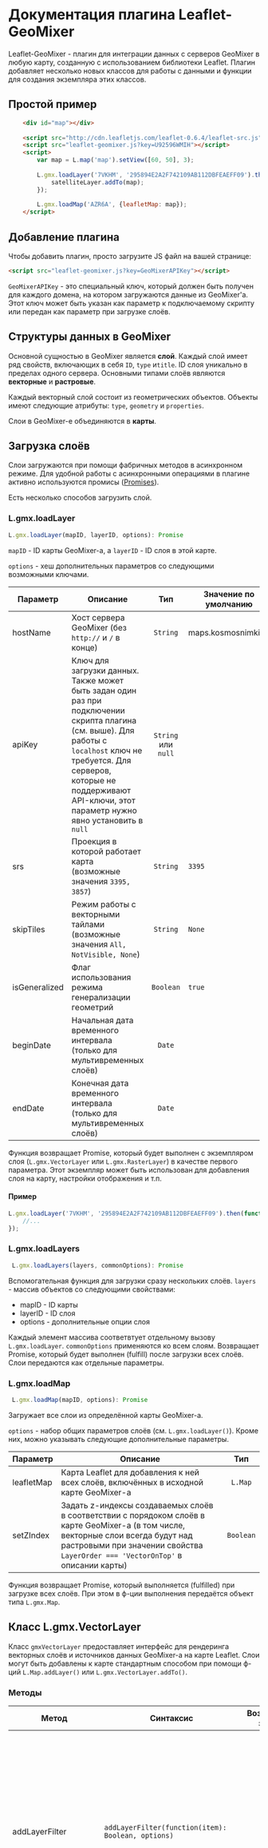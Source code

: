 # Документация плагина Leaflet-GeoMixer

Leaflet-GeoMixer - плагин для интеграции данных с серверов GeoMixer в любую карту, созданную с использованием библиотеки Leaflet. 
Плагин добавляет несколько новых классов для работы с данными и функции для создания экземпляра этих классов.

## Простой пример

```html
	<div id="map"></div>
 
	<script src="http://cdn.leafletjs.com/leaflet-0.6.4/leaflet-src.js"></script>
	<script src="leaflet-geomixer.js?key=U92596WMIH"></script>
	<script>
		var map = L.map('map').setView([60, 50], 3);
		
		L.gmx.loadLayer('7VKHM', '295894E2A2F742109AB112DBFEAEFF09').then(function(satelliteLayer) {
		    satelliteLayer.addTo(map);
		});
		
        L.gmx.loadMap('AZR6A', {leafletMap: map});
	</script>
```

## Добавление плагина

Чтобы добавить плагин, просто загрузите JS файл на вашей странице:

```html
<script src="leaflet-geomixer.js?key=GeoMixerAPIKey"></script>
```

`GeoMixerAPIKey` - это специальный ключ, который должен быть получен для каждого домена, на котором загружаются данные из GeoMixer'а. 
Этот ключ может быть указан как параметр к подключаемому скрипту или передан как параметр при загрузке слоёв.

## Структуры данных в GeoMixer

Основной сущностью в GeoMixer является **слой**. Каждый слой имеет ряд свойств, включающих в себя `ID`, `type` и`title`.
ID слоя уникально в пределах одного сервера. Основными типами слоёв являются **векторные** и **растровые**.

Каждый векторный слой состоит из геометрических объектов. Объекты имеют следующие атрибуты: `type`, `geometry` и `properties`. 

Слои в GeoMixer-е объединяются в **карты**.

## Загрузка слоёв

Слои загружаются при помощи фабричных методов в асинхронном режиме. Для удобной работы с асинхронными операциями в плагине активно используются промисы ([Promises](https://promisesaplus.com/)).

Есть несколько способов загрузить слой.

### L.gmx.loadLayer
```js
L.gmx.loadLayer(mapID, layerID, options): Promise
```

`mapID` - ID карты GeoMixer-а, а `layerID` - ID слоя в этой карте.

`options` - хеш дополнительных параметров со следующими возможными ключами.


Параметр|Описание|Тип|Значение по умолчанию
------|-----------|:--:|-------------
hostName| Хост сервера GeoMixer (без `http://` и `/` в конце)|`String`|maps.kosmosnimki.ru
apiKey|Ключ для загрузки данных. Также может быть задан один раз при подключении скрипта плагина (см. выше). Для работы с `localhost` ключ не требуется. Для серверов, которые не поддерживают API-ключи, этот параметр нужно явно установить в `null`|`String` или `null`|
srs|Проекция в которой работает карта (возможные значения `3395, 3857`)|`String`|`3395`
skipTiles|Режим работы с векторными тайлами (возможные значения `All, NotVisible, None`)|`String`|`None`
isGeneralized|Флаг использования режима генерализации геометрий|`Boolean`|`true`
beginDate|Начальная дата временного интервала (только для мультивременных слоёв)|`Date`|
endDate|Конечная дата временного интервала (только для мультивременных слоёв)|`Date`|

Функция возвращает Promise, который будет выполнен с экземпляром слоя (`L.gmx.VectorLayer` или `L.gmx.RasterLayer`) в качестве первого параметра. Этот экземпляр может быть использован для добавления слоя на карту, настройки отображения и т.п.

#### Пример
```js
L.gmx.loadLayer('7VKHM', '295894E2A2F742109AB112DBFEAEFF09').then(function(satelliteLayer) {
    //...
});
```

### L.gmx.loadLayers
```js
 L.gmx.loadLayers(layers, commonOptions): Promise
```

Вспомогательная функция для загрузки сразу нескольких слоёв. `layers` - массив объектов со следующими свойствами:
  * mapID - ID карты 
  * layerID - ID слоя
  * options - дополнительные опции слоя

Каждый элемент массива соответвтует отдельному вызову `L.gmx.loadLayer`. `commonOptions` применяются ко всем слоям.
Возвращает Promise, который будет выполнен (fulfill) после загрузки всех слоёв. Слои передаются как отдельные параметры.

### L.gmx.loadMap
```js
 L.gmx.loadMap(mapID, options): Promise
```
Загружает все слои из определённой карты GeoMixer-а.

`options` - набор общих параметров слоёв (см. `L.gmx.loadLayer()`). Кроме них, можно указывать следующие дополнительные параметры.

Параметр|Описание|Тип
------|-----------|:--:|
leafletMap| Карта Leaflet для добавления к ней всех слоёв, включённых в исходной карте GeoMixer-а |`L.Map`
setZIndex| Задать z-индексы создаваемых слоёв в соответствии с порядоком слоёв в карте GeoMixer-а (в том числе, векторные слои всегда будут над растровыми при значении свойства `LayerOrder === 'VectorOnTop'` в описании карты)|`Boolean`

Функция возвращает Promise, который выполняется (fulfilled) при загрузке всех слоёв. При этом в ф-ции выполнения передаётся объект типа `L.gmx.Map`.

## Класс L.gmx.VectorLayer

Класс `gmxVectorLayer` предоставляет интерфейс для рендеринга векторных слоёв и источников данных GeoMixer-а на карте Leaflet.
Слои могут быть добавлены к карте стандартным способом при помощи ф-ций `L.Map.addLayer()` или `L.gmx.VectorLayer.addTo()`.

### Методы
Метод|Синтаксис|Возвращаемое значение|Описание
------|------|:---------:|-----------
addLayerFilter|`addLayerFilter(function(item): Boolean, options)`|`this`| Установить ф-цию для фильтрации объектов векторного слоя перед рендерингом. Ф-ция, которая получает объект из слоя и возвращает булево значение (`false` - отфильтровать). При помощи второго аргумента можно задавать следующие опции фильтра: (target - префикс наименования фильтра(по умолчанию `screen`), id - идентификатор фильтра).
removeLayerFilter|`removeLayerFilter(options)`||Удалить ф-цию фильтрации объектов векторного слоя. Опции аналогичные заданным при добавлении фильтра.
setFilter|`setFilter(function(item): Boolean)`|`this`| Установить ф-цию для фильтрации объектов источника данных. Единственный аргумент - ф-ция, которая получает объект из слоя и возвращает булево значение (`false` - отфильтровать). Если у слоя установлены стили подписей объектов то при изменении логики функции фильтрации объектов для обновления подписей требуется переустановка ф-ции  фильтрации.
removeFilter|`removeFilter()`||Удалить ф-цию фильтрации объектов источника данных.
setDateInterval|`setDateInterval(beginDate, endDate)`|`this`|Задаёт временной интервал для мультиврменных слоёв. Только объекты из этого интервала будут показаны на карте. `beginDate` и `endDate` имеют тип `Date`. `beginDate` включается в интервал, `endDate` - исключается.
getDateInterval|`getDateInterval()`|`Object`|Получение временного интервала слоя (возвращает объект с атрибутами dateBegin и dateEnd).
bindPopup|`bindPopup(html <String> `&#124;` el <HTMLElement> `&#124;` popup <Popup>, options <Popup options>? )`|`this`| Подключить обработчик баллунов по клику на объекте слоя.
disablePopup|`disablePopup()`|`this`| Отключить показ баллунов.
enablePopup|`enablePopup()`|`this`| Включить показ баллунов.
addPopupHook|`addPopupHook(key, callback:function(properties, div, node, hooksCount))`|`this`| Включить дополнительную обработку содержимого всплывающей подсказки. Где key - наименование поля в шаблоне балуна. callback(properties, div, node, hooksCount) - функция дополнительной обработки. Параметры: `properties` - атрибуты объекта по которому формируется балун, `div` - ссылка на HTML ноду содержимого балуна, `node` - нода сформированная после замены поля key, если поле в шаблоне не найдено node равно null, `hooksCount` - список встретившихся в шаблоне ключей [key]. (Примечание: вызывается один раз если [key] в шаблоне не найден, либо для каждого встретившегося в шаблоне [key])
removePopupHook|`removePopupHook(key)`|`this`| Отменить дополнительную обработку содержимого всплывающей подсказки. Где key – наименование поля в шаблоне балуна.
getItemBalloon|`getItemBalloon(id <UInt>)`|`<String>`| Получить popup контент для объекта с идентификатором id (если объект не найден или контент для popup не определен возвращается пустая строка).
getPopups|`getPopups(flag <Boolean>)`|`id [] or <Popup>[]`| Получить список открытых popup (при flag = true возвращается массив открытых Popup, по умолчанию список идентификаторов объектов для которых открыты Popup).
addPopup|`addPopup(id <Int>)`|`this`| Добавить popup для объекта с идентификатором id (если объект не найден popup будет добавлен после отрисовки объекта).
disableFlip|`disableFlip()`|`this`| Установить флаг отмены ротации объектов слоя.
enableFlip|`enableFlip()`|`this`| Удалить флаг отмены ротации объектов слоя.
bringToTopItem|`bringToTopItem(id <Int>)`|`this`| Поместить объект слоя с идентификатором id выше всех остальных объектов слоя.
bringToBottomItem|`bringToBottomItem(id <Int>)`|`this`| Поместить объект слоя с идентификатором id ниже всех остальных объектов слоя.
repaint|`repaint()` ||Перерисовать слой. В отличае от `L.TileLayer.redraw()`, не пересоздаёт тайлы слоя, а лишь перерисовывает их. Работает быстрее и без моргания слоя на экране.
redrawItem|`redrawItem(id <UInt>)` ||Перерисовать объект слоя с идентификатором id.
setRasterHook|`setRasterHook(function(dstCanvas, srcImage, sx, sy, sw, sh, dx, dy, dw, dh, info): Promise)`|`this`|Команда  предназначена для предобработки растров объектов слоя (например раскраска по палитре и т.п.). Единственный аргумент - ф-ция, аргументы функции: `dstCanvas` - результирующий холст растра объекта, `srcImage` - тайл растра объекта полученный с сервера (далее источник), sx , sy, sw, sh - описание прямоугольника пикселов из источника `image`, dx, dy, dw, dh - описание прямоугольника пикселов на результирующем холсте `canvas`, info - дополнительное описание. Функция может возвращать возвращать: `Promise` - будет произведена асинхронная обработка, `undefined` - обработка завершена в синхронном режиме.
removeRasterHook|`removeRasterHook()`|`this`|Удалить функцию обработки растров объектов слоя.
addObserver|`addObserver(<`[Observer options](#observer-options)`>)`|`<`[Observer](#Класс-observer)`>`|Добавление функции отбора объектов слоя по заданным условиям.
removeObserver|`removeObserver(<`[Observer](#Класс-observer)`>)`|`<`[Observer](#Класс-observer)`>`|Удаление обсервера.
getItemProperties|`getItemProperties(attribute[])`|`<Object>`|Преобразование массива атрибутов векторного объекта в Hash.
setStyleHook|`setStyleHook(<Func>)`|`this`|Установка функции переопределения стиля отрисовки объекта. Единственный аргумент - ф-ция, которая принимает объект из слоя и возвращает (`null` - объект не отрисовывать , [Canvas Style object](https://developer.mozilla.org/en-US/docs/Web/API/Canvas_API/Tutorial/Applying_styles_and_colors) - переопределямые свойства Canvas стиля отрисовки объекта)
removeStyleHook|`removeStyleHook()`||Удаление функции переопределения стиля отрисовки объекта.
setStyles|`setStyles(<`[StyleFilter](#user-content-stylefilter---объект-стиля-слоя)`>[])`|`this`| Установка массива стилей слоя (Примеры: [setStyleProp.html](http://scanex.github.io/Leaflet-GeoMixer/debug/setStyleProp.html),
getStyles|`getStyles()`|`<`[StyleFilter](#user-content-stylefilter---объект-стиля-слоя)`>[]`| Получение массива стилей слоя (выдаются опции стилей отличающиеся от устанавливаемых по умолчанию).
getStylesByProperties|`getStylesByProperties( <attribute[]>, zoom)`|`styleIndex[]`| Получение массива номеров стилей объекта слоя для заданного зума(первый аргумент это массив атрибутов объекта, второй аргумент zoom по умолчанию = 1).
getIcons|`getIcons(callback<Function>)`|`<`[StyleFilter](#user-content-stylefilter---объект-стиля-слоя)`>[]`| В качестве аргумента callback функция получает массив объектов иконок для каждого из стилей слоя (при наличии `iconURL` для каждого стиля в ключе `image` выдается `<HTMLCanvasElement || HTMLImageElement>`).
setStyle|`setStyle(<`[StyleFilter](#user-content-stylefilter---объект-стиля-слоя)`>, <UInt>num)`|`this`|Изменение существующего стиля - под номером `num` (при отсутствии стиля команда игнорируется).
getStyle|`getStyle(<Number>)`|`<`[StyleFilter](#user-content-stylefilter---объект-стиля-слоя)`>`| Получение стилевого фильтра по его номеру (выдаются опции стилей отличающиеся от устанавливаемых по умолчанию).
setRasterOpacity|`setRasterOpacity(<Float>)`|`this`|Изменение opacity растровых снимков объектов слоя (в дипазоне от `0` до `1`).
setZIndexOffset|`setZIndexOffset(<UInt>)`||Установка `z-index` смещения контейнера слоя(по умолчанию: `0`)
bindClusters|`bindClusters(options <`[Clusters options](#clusters-options---опции-кластеризации)`>? )`|`this`| Подключить кластеризацию слоя. Пример [bindClusters.html](http://ScanEx.github.com/Leaflet-GeoMixer/examples/bindClusters.html).
unbindClusters|`unbindClusters()`|`this`| Отключить кластеризацию слоя.
bindHeatMap|`bindHeatMap(options <`[HeatMap options](#heatmap-options---опции-heatmap)`>? )`|`this`| Подключить HeatMap слоя. Пример [bindHeatMap.html](http://ScanEx.github.com/Leaflet-GeoMixer/examples/bindHeatMap.html).
unbindHeatMap|`unbindHeatMap()`|`this`| Отключить HeatMap слоя.
bindWMS|`bindWMS(options <`[TileLayer.WMS options](http://leafletjs.com/reference.html#tilelayer-wms-options)`>? )`|`this`| Подключить отображение WMS слоя.
unbindWMS|`unbindWMS()`|`this`| Отключить отображение WMS слоя.
addClipPolygon|`addClipPolygon(<`[L.Polygon](http://leafletjs.com/reference.html#polygon) or [L.GeoJSON](http://leafletjs.com/reference.html#geojson)`>)`|`this`| Добавить полигон обрезки данных слоя.
removeClipPolygon|`removeClipPolygon(<`[L.Polygon](http://leafletjs.com/reference.html#polygon) or [L.GeoJSON](http://leafletjs.com/reference.html#geojson)`>)`|`this`| Удалить полигон обрезки данных слоя.

#### Примечания

Управление отображением слоя по zoom осуществляется при помощи задания MinZoom, MaxZoom в [StyleFilter](#user-content-stylefilter---объект-стиля-слоя) команд установки стилями setStyles, setStyle. (Не используйте прямое изменение minZoom, maxZoom в опциях слоя)

#### Events

| Type | Property | Description
| --- | --- |:---
| click | `<Event>` | click на объекте векторного слоя
| dblclick | `<Event>` | dblclick на объекте векторного слоя
| mousedown | `<Event>` | mousedown на объекте векторного слоя
| mouseup | `<Event>` | mouseup на объекте векторного слоя
| mousemove | `<Event>` | mousemove на объекте векторного слоя
| mouseover | `<Event>` | mouseover на объекте векторного слоя
| mouseout | `<Event>` | mouseout на объекте векторного слоя
| contextmenu | `<Event>` | contextmenu на объекте векторного слоя
| stylechange | `<Event>` | произошло изменение в стилях слоя
| versionchange | `<Event>` | произошло изменение версии слоя
| popupopen | `<PopupEvent>` | происходит при открытии Popup.
| popupclose | `<PopupEvent>` | происходит при закрытии Popup.

#### Event object

Расширяет [Leaflet Event](http://leafletjs.com/reference.html#event-objects)

Свойство|Тип|Описание
------|:---------:|-----------
gmx.id|`<UInt>`| Идентификатор объекта.
gmx.target|`<`[VectorTile item](#vectortile-item)`>`| Объект векторного слоя на котором произошло событие.
gmx.layer|`<`[L.gmx.VectorLayer](#Класс-lgmxvectorlayer)`>`| Слой которому принадлежит `gmx.target`.

#### PopupEvent object

Расширяет [Leaflet PopupEvent](http://leafletjs.com/reference.html#popup-event)

Свойство|Тип|Описание
------|:---------:|-----------
gmx.id|`<UInt>`| Идентификатор объекта.
gmx.properties|`<Object>`| Свойства объекта векторного слоя на котором произошло событие.
gmx.templateBalloon|`<String>`| Шаблон балуна.
gmx.summary|`<String>`| Итоговая строка балуна.
gmx.latlng|`<LatLng>`| Координаты балуна.

### VectorTile item

Свойство|Тип|Описание
------|:---------:|-----------
id|`<UInt>`| Идентификатор объекта.
properties|`<attribute[]>`| Массив атрибутов (первый элемент - id объекта, последний - геометрия части объекта).
dataOption|`<Object>`| Дополнительная информация.
item|`<Object>`| Дополнительная информация объекта.

## StyleFilter - объект стиля слоя

      // массив стилевых фильтров слоя (по умолчанию: '[стилевой фильтр по умолчанию]')  
        {  
           'MinZoom': <Uint>                 // мин. zoom (по умолчанию: `1`)
           ,'MaxZoom': <Uint>                // макс.zoom (по умолчанию: `21`)
	   ,'disabled': <Boolean>	     // отключение стилевого фильтра (по умолчанию: `false`, `true`: при необходимости отключения стилевого фильтра)
           ,'Filter': <SQL string>           // SQL выражение стиля (по умолчанию: `` без фильтрации)
           ,'Balloon': <String>              // Шаблон балуна (поля атрибутов объектов заключаются в квадратные скобки)
           ,'DisableBalloonOnMouseMove': <Boolean>   // отключение балунов по наведению (по умолчанию: `true`)
           ,'DisableBalloonOnClick': <Boolean>   // отключение балунов при `click` (по умолчанию: `false`)
           ,'RenderStyle': <Style object>    // стиль (Тип данных Style)
           ,'HoverStyle': <Style object>     // hover стиль (Тип данных Style)
        }

### SQL string - строка отбора объектов

Применяется в фильтрах и стилях.

Допускаются следующие простейшие операции: `=`,  `>`, `<`, `>=`, `<=`, `LIKE`, `IN`, `OR`

Поля атрибутов объектов заключаются в квадратные скобки.
Строковые константы заключаются в одинарные кавычки.

Примеры выражений:

        [sceneid] = 'irk1-e2346192'
        [sceneid] LIKE 'irk1-e23461%'
        [sceneid] = 'irk1-e2346192'
        [ogc_fid] IN (13, 12, 18)
        [ogc_fid] > 12 OR [ogc_fid] < 6

### Style object - объект стиля
    {
        iconUrl: <String>,              // marker.image - URL иконки маркера
        iconAngle : <Float>,            // marker.angle - угол поворота маркера (по умолчанию: 0)
        iconSize: <UInt|Expression>,    // размер иконки - зависит от marker.size
        iconScale: <Float>,             // масштабирование маркера (по умолчанию: 1) - marker.scale
        iconMinScale: <Float>,          // минимальный scale (по умолчанию: 0.01) - marker.minScale
        iconMaxScale: <Float>,          // максимальный scale (по умолчанию: 1000) - marker.maxScale
        iconCircle: <Boolean>,          // Отображение круга (по умолчанию: false) - marker.circle
        iconCenter: <Boolean>,          // marker.center - флаг центрирования маркера (по умолчанию: true)
        iconAnchor: [<UInt>, <UInt>],   // marker.dx, marker.dy - смещение X,Y
        iconColor  : <UInt>,            // marker.color - замена цвета 0xff00ff на color в маркере (по умолчанию: 0xff00ff)

        stroke: <Boolean>,              // признак отрисовки границы объекта - наличие outline
        color:  <UInt|Expression>,      // цвет границы объекта (по умолчанию: 0) - outline.color
        weight: <UInt>,                 // ширина линии границ объекта (по умолчанию: 1) - outline.thickness
        opacity: <Float>,               // opacity линии границ объекта (от 0.0 до 1.0 по умолчанию: 1) - outline.opacity (от 0 до 100)
        dashArray: <String>,            // описание пунктирной линии [dash pattern](https://developer.mozilla.org/en/SVG/Attribute/stroke-dasharray) (по умолчанию: null) - зависит от outline.dashes 

        fillColor: <UInt|Expression>,   // цвет заполнения (по умолчанию: 0) - fill.color
        fillOpacity: <Float>,           // opacity заполнения объекта (от 0.0 до 1.0 по умолчанию: 1) - fill.opacity (от 0 до 100)
        fillIconUrl: <String>,          // URL BitMap которое берется в качестве подложки заполнения (по умолчанию: '') - fill.image 
        fillPattern: {                  // fill.pattern
                colors: <UInt>[]        // массив цветов в формате UInt|Expression (по умолчанию: [])
                style: String,          // могут быть заданны строки (horizontal, vertical, diagonal1, diagonal2, circle, cross)
                                                        (по умолчанию: 'horizontal')
                width: <UInt>,          // ширина каждого цвета в пикселах (по умолчанию: 8)
                step: <UInt>            // отступ в пикселах после каждого цвета (для circle от края)
        },
        fillRadialGradient: {                // fill.radialGradient
                x1: <UInt|Expression>     // сдвиг по оси X центра первой окружности; (по умолчанию: 0)
                y1: <UInt|Expression>     // сдвиг по оси Y центра первой окружности; (по умолчанию: 0)
                r1: <UInt|Expression>     // радиус первой окружности; (по умолчанию: 0)
                x2: <UInt|Expression>     // сдвиг по оси X центра второй окружности; (по умолчанию: 0)
                y2: <UInt|Expression>     // сдвиг по оси Y центра второй окружности; (по умолчанию: 0)
                r2: <UInt|Expression>     // радиус второй окружности; (по умолчанию: 0)
                colorStop: [[position, color, opacity]...]     // массив стоп цветов объекта градиента
                  // position — положение цвета в градиенте. Значение должно быть в диапазоне 0.0 (начало) до 1.0 (конец);
                  // color — код цвета или формула.
                  // opacity — прозрачность
                    (по умолчанию: addColorStop = [[0, 0xFF0000,0.5], [1, 0xFFFFFF,1]])
        },
        fillLinearGradient: {              // fill.linearGradient
                x1: <UInt|Expression>     // сдвиг по оси X начальной точки (по умолчанию: 0)
                y1: <UInt|Expression>     // сдвиг по оси Y начальной точки (по умолчанию: 0)
                x2: <UInt|Expression>     // сдвиг по оси X конечной точки (по умолчанию: 0)
                y2: <UInt|Expression>     // сдвиг по оси Y конечной точки (по умолчанию: 0)
                colorStop: [[position, color, opacity]...]     // массив стоп цветов объекта градиента
                  // position — положение цвета в градиенте. Значение должно быть в диапазоне 0.0 (начало) до 1.0 (конец);
                  // color — код цвета или формула.
                  // opacity — прозрачность
                    (по умолчанию: addColorStop = [[0, 0xFF0000,100], [1, 0xFFFFFF,100]])
        },

        labelTemplate: <String>,         // Шаблон текста метки, поля заключаются в квадратные скобки (по умолчанию: '')
        labelField: <String>,            // текст метки брать из атрибута объекта (по умолчанию: '') - label.field
        labelColor: <UInt>,              // цвет текстовой метки (по умолчанию: 0) - label.color
        labelHaloColor: <UInt>,          // цвет Glow вокруг метки (по умолчанию: -1) - label.haloColor
        labelFontSize: <UInt>,           // FontSize метки  (по умолчанию: 0) - label.size
        labelSpacing: <UInt>,            // растояние между символами (по умолчанию: 0) - label.spacing
        labelAlign: <String>,            // выравнивание могут быть заданны строки (left, right, center) (по умолчанию: left) - только для точечных объектов
        labelAnchor: [<UInt>, <UInt>],   // смещение label X,Y - зависит от label.dx, label.dy, label.align - только для точечных объектов
    }

**Expression** - строка арифметического выражения результатом которой должно быть число (**Float**)
В выражении допускаются следующие опреации (+ - * /)
В квадратных скобках могут указываться имена атрибутов визуализируемого объекта.

### Порядок применения стилей к геометрии
**Point**

*     Если есть `iconUrl`(и данный image доступен), рисуем иконку, используя стили
*     Иначе если есть radialGradient- рисуем круг заполненный радиальным градиентом
*     Иначе, если оба атрибута в массиве `iconSize` > 0, рисуем квадратик(???) заданного размера используя атрибуты для границ и заполнения объекта.
*     Иначе ничего не рисуем

**Line**

*     Если есть `iconUrl`, рисуем иконку в центре bounds объекта, используя стили
*     Иначе, рисуем линию, используя атрибуты для границ объекта.

**Polygon**

*     Если есть `iconUrl`, рисуем иконку в центре  bounds объекта, используя стили
*     Рисуем границы полигона, используя атрибуты для границ объекта.
*     Примененяем стили заполнения (атрибуты с префиксом `fill`)

**Применение стиля заполнения**

*     Если есть `fillImage` (и данный image доступен) – background полигона заполняется данным image
*     Иначе если есть `fillPattern` – background полигона заполняется сгенерированным по данному pattern bitmap
*     Иначе если есть `fillLinearGradient` - заполняем линейным градиентом
*     Иначе если есть `fillColor` – background полигона заполняется используя fillColor, fillOpacity
*     Иначе заполнения нет


### HeatMap options - опции heatmap

HeatMap производится через плагин [Leaflet.heat](https://github.com/Leaflet/Leaflet.heat)
В качестве опций можно применять все стандартные опции плагина [Leaflet.heat-options](https://github.com/Leaflet/Leaflet.heat#lheatlayerlatlngs-options).
Ниже представлен список дополнительный опций включенных в плагин HeatMap.

Параметр|Тип|Значение по умолчанию|Описание
------|:--:|:------:|:-----------
maxHeatMapZoom|`<Number>`|`6`| Максимальный zoom на котором включен HeatMap слоя. (На всех zoom > maxZoom слой будет ображаться без HeatMap).
intensityField|`<String>`|   | Наименование атрибута значение которого используется для расчета [интенсивности точки](https://github.com/Leaflet/Leaflet.heat#lheatlayerlatlngs-options).
intensityScale|`<Number|Function>`|`1`| Множитель используемый при расчете интенсивности точки.

### Clusters options - опции кластеризации

Кластеризация производится через плагин [Leaflet.markercluster](https://github.com/Leaflet/Leaflet.markercluster)
Ниже представлен список дополнительный опций включенных в плагин кластеризации.

Параметр|Тип|Значение по умолчанию|Описание
------|:--:|:------:|:-----------
maxZoom|`<Number>`|`6`| Максимальный zoom на котором включена кластеризация слоя. (На всех zoom > maxZoom слой будет ображаться без кластеризации).
showCoverageOnHover|`<Boolean>`|`false`| Показ контуров кластеров по наведению мыши по умолчанию отключен.
clusterclick|`<Function|Boolean>`|| Установка обработчика `click` на кластере. При `true` - устанавливается обработчик показа членов кластера(с отключением опции zoomToBoundsOnClick).
clusterIconOptions|`<`[СlusterIcon options](#Сlustericon-options)`>`|| Переопределение иконок кластеров (по умолчанию кластеры отображаются стандартными средствами плагина).
notClusteredIcon|`<`[L.Icon](http://leafletjs.com/reference.html#icon)`>`|| Иконка для объектов не попавших в кластеры (по умолчанию применяются иконки объектов по соответствующим стилям слоя).

### СlusterIcon options

Параметр|Тип|Значение по умолчанию|Описание
------|:--:|:------:|:-----------
radialGradient|`<`[RadialGradient options](#radialgradient-options)`>`|| Описание иконки радиального градиента.
text|`<Text options>`|| Высвечивать колич.объектов в кластере(стиль по умолчанию { stroke: 'black', strokeWidth: 1, fill: 'white' }).

### RadialGradient options

Параметр|Тип|Значение по умолчанию|Описание
------|:--:|:------:|:-----------
radiusFunc|`<Function>`|| Функция возвращающая радиус иконки кластера в пикселях - аргументом является количество объектов в кластере.
colorStop|`<Array>`|| Массив стоп цветов объекта градиента (аналогично [colorStop](#style-object---объект-стиля) в описании стилей fillRadialGradient).

## Класс Observer

Объект возвращаемый методом `addObserver` слоя `L.gmx.VectorLayer`.

### Методы
Метод|Синтаксис|Возвращаемое значение|Описание
------|------|:---------:|-----------
setBounds|`setBounds(<`[L.LatLngBounds](http://leafletjs.com/reference.html#latlngbounds)`>)`|`this`| Изменить прямоугольник отслеживания объектов.
setDateInterval|`setDateInterval(beginDate, endDate)`|`this`|Изменить временной интервал.
deactivate|`deactivate()`|`this`|Отключение активности обсервера.
activate|`activate()`|`this`|Включение активности обсервера.
isActive|`isActive()`|`Boolean`|Получить флаг активности обсервера (по умолчанию `true`).

### Observer options
Параметр|Тип|Значение по умолчанию|Описание
------|:--:|:------:|:-----------
type|`<String>`|`update`|Тип обсервера. Возможные значения (`update` - передача изменений, `resend` - передача всех объектов)
bounds|`<`[L.LatLngBounds](http://leafletjs.com/reference.html#latlngbounds)`>`|Весь мир| Прямоугольник отслеживания объектов.
dateInterval|`<Date[]>`|`null`| Временной интервал - массив из 2-х элементов [Начальная дата, Конечная дата]. (Для не мультивременных слоев `null`).
filters|`<String[]>`|`[]`| Массив идентификаторов фильтров применяемых в обсервере (на данный момент только `userFilter` предварительно воспользовавшись методом слоя `setFilter`).
active|`<Boolean>`|`true`| Является ли обсервер активным
callback|`Func(`[Observer data](#observer-data)`)`||Производится отбор объектов по заданным условиям: `bounds`, `dateInterval` и `filters`.

### Observer data
Параметр|Тип|Значение по умолчанию|Описание
------|:--:|:------:|:-----------
count|`<UInt>`|`0`|Количество объектов отобранных по условиям отбора объектов указанным в обсервере.
added|`<`[VectorTile item](#vectortile-item)`[]>`|[]|Массив объектов (при `type="update"` только объекты ранее не удовлетворявшие условиям отбора).
removed|`<`[VectorTile item](#vectortile-item)`[]>`|null|Массив удаляемых объектов т.е. переставших удовлетворять условиям отбора(при `type="resend"` атрибут отсутствует).

### VectorTile item
Объекты векторного слоя получаемые с сервера разбиты по тайлам - части геометрии выходящие за пределы тайлов заменяются отрезками по границам тайла.

Параметр|Тип|Описание
------|:--:|:-----------
id|`<UInt>`|Идентификатор объекта.
properties|`<attribute[]>`|Массив атрибутов (первый элемент - id объекта, последний - геометрия части объекта).
dataOption|`<Object>`|Дополнительная информация.
item|`<Object>`|Дополнительная информация объекта.

## Класс L.gmx.RasterLayer

Класс `L.gmx.RasterLayer` рисует на карте растровые слои из GeoMixer-а.

Method|Syntax|Return type|Description
------|------|:---------:|-----------
addTo|`addTo(map)`|`this`|Добавить слой на карту. Аргумент `map` имеет тип `L.Map`.

## Класс L.gmx.Map
Класс `L.gmx.Map` используется для работы с картой (как с набором слоёв). Он включает ряд свойств для итерирования и поиска слоёв из карты.

###Свойства

Свойство|Тип|Описание
------|:---------:|-----------
layers|`L.gmx.VectorLayer[]` или `L.gmx.RasterLayer[]`| Массив всех слоёв из карты GeoMixer-а
layersByID|Object| Хеш слоёв с ID слоя в качестве ключа хеша
layersByTitle|Object| Хеш слоёв с заголовком (title) слоя в качестве ключа хеша

## Дополнительные свойства L.Map.options используемые плагинами

Параметр|Тип|Значение по умолчанию|Описание
------|:---------:|:-------|-----------
distanceUnit|`<String>`|`auto`| Возможные значения `m` - метры, `km` - километры, `nm` - морские мили, `auto` (по умолчанию `auto` - автоматически выбирать в зависимости от значений)
squareUnit|`<String>`|`auto`| Возможные значения `m2` - кв.метры, `km2` - кв.километры, `ha` - гектары, `auto` (по умолчанию `auto` - автоматически выбирать в зависимости от значений)
maxPopupCount|`<Number>`|`1`| Максимальное количество popup элементов на карте
generalized|`<Boolean>`|`true`| Режим получения генерализованных тайлов (для получения обычных тайлов `false`)
allWorld|`<Boolean>`|`false`| Режим получения тайлов по всему миру(для получения тайлов по всему миру `true`)

